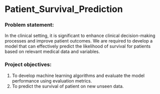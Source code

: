 # Patient_Survival_Prediction
### Problem statement:
In the clinical setting, it is significant to enhance clinical decision-making processes and improve patient outcomes. We are required to develop a model that can effectively predict the likelihood of survival for patients based on relevant medical data and variables.

### Project objectives:
1) To develop machine learning algorithms and evaluate the model performance using evaluation metrics.
2) To predict the survival of patient on new unseen data.
